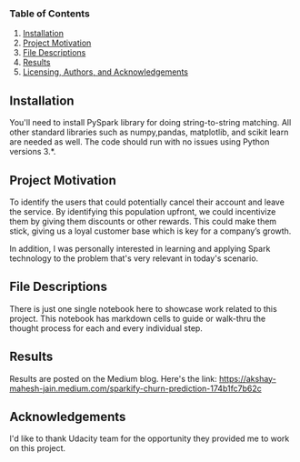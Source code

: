 ### Table of Contents

1. [Installation](#installation)
2. [Project Motivation](#motivation)
3. [File Descriptions](#files)
4. [Results](#results)
5. [Licensing, Authors, and Acknowledgements](#licensing)

## Installation <a name="installation"></a>

You'll need to install PySpark library for doing string-to-string matching. All other standard libraries such as numpy,pandas, matplotlib, and scikit learn are needed as well. The code should run with no issues using Python versions 3.*.

## Project Motivation<a name="motivation"></a>
To identify the users that could potentially cancel their account and leave the service. By identifying this population upfront, we could incentivize them by giving them discounts or other rewards. This could make them stick, giving us a loyal customer base which is key for a company’s growth. 

In addition, I was personally interested in learning and applying Spark technology to the problem that's very relevant in today's scenario.


## File Descriptions <a name="files"></a>

There is just one single notebook here to showcase work related to this project. This notebook has markdown cells to guide or walk-thru the thought process for each and every individual step. 


## Results<a name="results"></a>

Results are posted on the Medium blog. Here's the link: https://akshay-mahesh-jain.medium.com/sparkify-churn-prediction-174b1fc7b62c


## Acknowledgements<a name="licensing"></a>

I'd like to thank Udacity team for the opportunity they provided me to work on this project.
